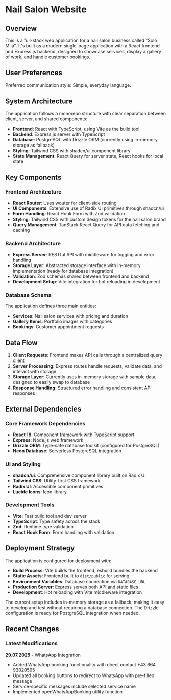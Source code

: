 # Nail Salon Website

## Overview

This is a full-stack web application for a nail salon business called "Solo Miia". It's built as a modern single-page application with a React frontend and Express.js backend, designed to showcase services, display a gallery of work, and handle customer bookings.

## User Preferences

Preferred communication style: Simple, everyday language.

## System Architecture

The application follows a monorepo structure with clear separation between client, server, and shared components:

- **Frontend**: React with TypeScript, using Vite as the build tool
- **Backend**: Express.js server with TypeScript
- **Database**: PostgreSQL with Drizzle ORM (currently using in-memory storage as fallback)
- **Styling**: Tailwind CSS with shadcn/ui component library
- **State Management**: React Query for server state, React hooks for local state

## Key Components

### Frontend Architecture
- **React Router**: Uses wouter for client-side routing
- **UI Components**: Extensive use of Radix UI primitives through shadcn/ui
- **Form Handling**: React Hook Form with Zod validation
- **Styling**: Tailwind CSS with custom design tokens for the nail salon brand
- **Query Management**: TanStack React Query for API data fetching and caching

### Backend Architecture
- **Express Server**: RESTful API with middleware for logging and error handling  
- **Storage Layer**: Abstracted storage interface with in-memory implementation (ready for database integration)
- **Validation**: Zod schemas shared between frontend and backend
- **Development Setup**: Vite integration for hot reloading in development

### Database Schema
The application defines three main entities:
- **Services**: Nail salon services with pricing and duration
- **Gallery Items**: Portfolio images with categories
- **Bookings**: Customer appointment requests

## Data Flow

1. **Client Requests**: Frontend makes API calls through a centralized query client
2. **Server Processing**: Express routes handle requests, validate data, and interact with storage
3. **Storage Layer**: Currently uses in-memory storage with sample data, designed to easily swap to database
4. **Response Handling**: Structured error handling and consistent API responses

## External Dependencies

### Core Framework Dependencies
- **React 18**: Component framework with TypeScript support
- **Express**: Node.js web framework
- **Drizzle ORM**: Type-safe database toolkit (configured for PostgreSQL)
- **Neon Database**: Serverless PostgreSQL integration

### UI and Styling
- **shadcn/ui**: Comprehensive component library built on Radix UI
- **Tailwind CSS**: Utility-first CSS framework
- **Radix UI**: Accessible component primitives
- **Lucide Icons**: Icon library

### Development Tools
- **Vite**: Fast build tool and dev server
- **TypeScript**: Type safety across the stack
- **Zod**: Runtime type validation
- **React Hook Form**: Form handling with validation

## Deployment Strategy

The application is configured for deployment with:

- **Build Process**: Vite builds the frontend, esbuild bundles the backend
- **Static Assets**: Frontend built to `dist/public` for serving
- **Environment Variables**: Database connection via `DATABASE_URL`
- **Production Server**: Express serves both API and static files
- **Development**: Hot reloading with Vite middleware integration

The current setup includes in-memory storage as a fallback, making it easy to develop and test without requiring a database connection. The Drizzle configuration is ready for PostgreSQL integration when needed.

## Recent Changes

### Latest Modifications

**29.07.2025** - WhatsApp Integration
- Added WhatsApp booking functionality with direct contact +43 664 93020595
- Updated all booking buttons to redirect to WhatsApp with pre-filled message
- Service-specific messages include selected service name
- Implemented openWhatsAppBooking utility function